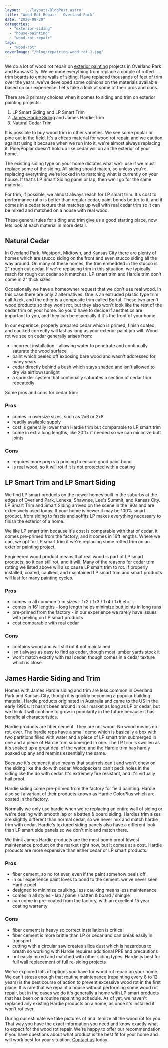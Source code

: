 ```yaml
---
layout: '../layouts/BlogPost.astro'
title: "Wood Rot Repair - Overland Park"
date: "2020-08-20"
categories: 
  - "exterior-siding"
  - "house-painting"
  - "wood-rot-repair"
tags: 
  - "wood-rot"
coverImage: "/blog/repairing-wood-rot-1.jpg"
---
```


We do a lot of wood rot repair on [exterior painting](https://greatplainspaintingkc.com/home-exterior-need-painted-kansas-city/) projects in Overland Park and Kansas City. We've done everything from replace a couple of rotted trim boards to entire walls of siding. Have replaced thousands of feet of trim over the years, we've developed some opinions on the materials available based on our experience. Let's take a look at some of their pros and cons.

There are 3 primary choices when it comes to siding and trim on exterior painting projects:

1. LP Smart Siding and LP Smart Trim
2. [James Hardie Siding](https://greatplainspaintingkc.com/james-hardie-siding-kansas-city/) and James Hardie Trim
3. Natural Cedar Trim

It is possible to buy wood trim in other varieties. We see some poplar or pine out in the field. It's a cheap material for wood rot repair, and we caution against using it because when we run into it, we're almost always replacing it. Pine/Poplar doesn't hold up like cedar will on an the exterior of your home.

The existing siding type on your home dictates what we'll use if we must replace some of the siding. All siding should match, so unless you're replacing everything we're locked in to matching what is currently on your house. If that's LP Smart Siding panel or lap, then we'll go for the same material.

For trim, if possible, we almost always reach for LP smart trim. It's cost to performance ratio is better than regular cedar, paint bonds better to it, and it comes in a cedar texture that matches up well with real cedar trim so it can be mixed and matched on a house with real wood.

These general rules for siding and trim give us a good starting place, now lets look at each material in more detail.

## Natural Cedar

In Overland Park, Westport, Midtown, and Kansas City there are plenty of homes which are stucco siding on the front and even stucco siding all the way around. On many of these homes, the trim embedded in the stucco is 2" rough cut cedar. If we're replacing trim in this situation, we typically reach for rough cut cedar so it matches. LP smart trim and Hardie trim don't come in 2" thick sizes.

Occasionally we have a homeowner request that we don't use real wood. In this case there are only 2 alternatives. One is an extruded plastic type trim call Azek, and the other is a composite trim called Bortal. These two aren't wood products so they won't rot, but they also won't look like the rest of the cedar trim on your home. So you'd have to decide if aesthetics are important to you, and they can be especially if it's the front of your home.

In our experince, properly prepared cedar which is primed, finish coated, and caulked correctly will last as long as your exterior paint job will. Wood rot we see on cedar generally arises from:

- incorrect installation - allowing water to penetrate and continually saturate the wood surface
- paint which peeled off exposing bare wood and wasn't addressed for many years
- cedar directly behind a bush which stays shaded and isn't allowed to dry via airflow/sunlight
- a sprinkler system that continually saturates a section of cedar trim repeatedly

Some pros and cons for cedar trim:

### Pros

- comes in oversize sizes, such as 2x6 or 2x8
- readily available supply
- cost is generally lower than Hardie trim but comparable to LP smart trim
- come in extra long lengths, like 20ft+ if needed so we can minimize butt joints

### Cons

- requires more prep via priming to ensure good paint bond
- is real wood, so it will rot if it is not protected with a coating

## LP Smart Trim and LP Smart Siding

We find LP smart products on the newer homes built in the suburbs at the edges of Overland Park, Lenexa, Shawnee, Lee's Summit, and Kansas City. LP Smart Trim and Smart Siding arrived on the scene in the '90s and are extensively used today. If your home is newer it may be 100% smart product, from siding to fascia and soffits LP makes everything necessary to finish the exterior of a home.

We like LP smart trim because it's cost is comparable with that of cedar, it comes pre-primed from the factory, and it comes in 16ft lengths. Where we can, we opt for LP smart trim if we're replacing some rotted trim on an exterior painting project.

Engineered wood product means that real wood is part of LP smart products, so it can still rot, and it will. Many of the reasons for cedar trim rotting we listed above will also cause LP smart trim to rot. If properly installed, coated, caulked, and maintained LP smart trim and smart products will last for many painting cycles.

### Pros

- comes in all common trim sizes - 1x2 / 1x3 / 1x4 / 1x6 etc....
- comes in 16' lengths - long length helps minimize butt joints in long runs
- pre-primed from the factory - in our experience we rarely have issues with peeling on LP smart products
- cost comparable with real cedar

### Cons

- contains wood and will still rot if not maintained
- isn't always as easy to find as cedar, though most lumber yards stock it
- won't match exactly with real cedar, though comes in a cedar texture which is close

## James Hardie Siding and Trim

Homes with James Hardie siding and trim are less common in Overland Park and Kansas City, though it is quickly becoming a popular building material. Hardie products originated in Australia and came to the US in the early 1990s. It hasn't been around in our market as long as LP or cedar, but we think it will continue to grow in popularity in the future because it has beneficial characteristics.

Hardie products are fiber cement. They are not wood. No wood means no rot, ever. The hardie reps have a small demo which is basically a box with two partitions filled with water and a piece of LP smart trim submerged in one and a piece of Hardie trim submerged in one. The LP trim is swollen as it's soaked up a great deal of the water, and the Hardie trim has hardly soaked up any and reamins essentially the same.

Because it's cement it also means that squirrels can't and won't chew on the siding like the do with cedar. Woodpeckers can't peck holes in the siding like the do with cedar. It's extremely fire resistant, and it's virtually hail proof.

Hardie siding come pre-primed from the factory for field painting. Hardie also sell a variant of their products known as Hardie ColorPlus which are coated in the factory.

Normally we only use hardie when we're replacing an entire wall of siding or we're dealing with smooth lap or a batten & board siding. Hardies trim sizes are slightly different than normal cedar, so we never mix and match hardie trim with cedar. Hardie's textured siding panels also have a different look than LP smart side panels so we don't mix and match there.

We think James Hardie products are the most bomb proof lowest maintenance product on the market right now, but it comes at a cost. Hardie products are more expensive than either cedar or LP smart products.

### Pros

- fiber cement, so no rot ever, even if the paint somehow peels off
- in our experience paint loves to bond to the cement. we've never seen Hardie peel
- designed to minimize caulking. less caulking means less maintenance
- comes in all styles - lap / panel / batten & board / shingle
- can come in pre-coated from the factory, with an excellent 15 year coating warranty

### Cons

- fiber cememt is heavy so correct installation is critical
- fiber cement is more brittle than LP or cedar and can break easily in transport
- cutting with a circular saw creates silica dust which is hazardous to breath so working with Hardie requires additional PPE and precautions
- not easily mixed and matched with other siding types. Hardie is best for full wall replacement of full re-siding projects

We've explored lots of options you have for wood rot repair on your home. We can't stress enough that routine maintenance (repainting every 8 to 12 years) is the best course of action to prevent excessive wood rot in the first place. It is rare that we repaint a house without performing some wood rot repair, but in the cases we do it's generally a home with LP smart products that has been on a routine repainting schedule. As of yet, we haven't replaced any existing Hardie products on a home, as once it's installed it won't rot ever.

During our estimate we take pictures of and itemize all the wood rot for you. That way you have the exact information you need and know exactly what to expect for the wood rot repair. We're happy to offer our recommendation if you have questions about what product is the best fit for your home and will work best for your situation. [Contact us](https://greatplainspaintingkc.com/contact/) today.
